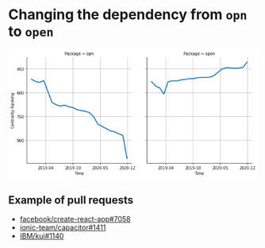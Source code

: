 # Changing the dependency from `opn` to `open`

![compare the centrality ranking of package open to package open](./figs/opn_open.png)

## Example of pull requests

- [facebook/create-react-app#7058](https://github.com/facebook/create-react-app/pull/7058)
- [ionic-team/capacitor#1411](https://github.com/ionic-team/capacitor/pull/1411)
- [IBM/kui#1140](https://github.com/IBM/kui/pull/1140)

